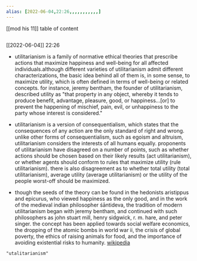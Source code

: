 ```yaml
---
alias: [2022-06-04,22:26,,,,,,,,,,,]
---
```

[[mod his 11]]
table of content
```toc
```

[[2022-06-04]] 22:26
- utilitarianism is a family of normative ethical theories that prescribe actions that maximize happiness and well-being for all affected individuals.although different varieties of utilitarianism admit different characterizations, the basic idea behind all of them is, in some sense, to maximize utility, which is often defined in terms of well-being or related concepts. for instance, jeremy bentham, the founder of utilitarianism, described utility as "that property in any object, whereby it tends to produce benefit, advantage, pleasure, good, or happiness...[or] to prevent the happening of mischief, pain, evil, or unhappiness to the party whose interest is considered."

- utilitarianism is a version of consequentialism, which states that the consequences of any action are the only standard of right and wrong. unlike other forms of consequentialism, such as egoism and altruism, utilitarianism considers the interests of all humans equally. proponents of utilitarianism have disagreed on a number of points, such as whether actions should be chosen based on their likely results (act utilitarianism), or whether agents should conform to rules that maximize utility (rule utilitarianism). there is also disagreement as to whether total utility (total utilitarianism), average utility (average utilitarianism) or the utility of the people worst-off should be maximized.

- though the seeds of the theory can be found in the hedonists aristippus and epicurus, who viewed happiness as the only good, and in the work of the medieval indian philosopher śāntideva, the tradition of modern utilitarianism began with jeremy bentham, and continued with such philosophers as john stuart mill, henry sidgwick, r. m. hare, and peter singer. the concept has been applied towards social welfare economics, the dropping of the atomic bombs in world war ii, the crisis of global poverty, the ethics of raising animals for food, and the importance of avoiding existential risks to humanity.
[wikipedia](https://en.wikipedia.org/wiki/utilitarianism)
```query
"utalitarianism"
```